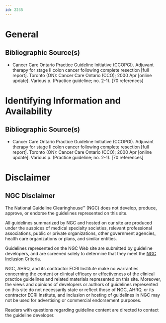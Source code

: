 ```yaml
---
id: 2235
---
```


# General

## Bibliographic Source(s)

- Cancer Care Ontario Practice Guideline Initiative (CCOPGI). Adjuvant therapy for stage II colon cancer following complete resection [full report]. Toronto (ON): Cancer Care Ontario (CCO); 2000 Apr [online update]. Various p. (Practice guideline; no. 2-1). [70 references]

# Identifying Information and Availability

## Bibliographic Source(s)

- Cancer Care Ontario Practice Guideline Initiative (CCOPGI). Adjuvant therapy for stage II colon cancer following complete resection [full report]. Toronto (ON): Cancer Care Ontario (CCO); 2000 Apr [online update]. Various p. (Practice guideline; no. 2-1). [70 references]

# Disclaimer

## NGC Disclaimer

The National Guideline Clearinghouse™ (NGC) does not develop, produce, approve, or endorse the guidelines represented on this site.

All guidelines summarized by NGC and hosted on our site are produced under the auspices of medical specialty societies, relevant professional associations, public or private organizations, other government agencies, health care organizations or plans, and similar entities.

Guidelines represented on the NGC Web site are submitted by guideline developers, and are screened solely to determine that they meet the [NGC Inclusion Criteria](/help-and-about/summaries/inclusion-criteria).

NGC, AHRQ, and its contractor ECRI Institute make no warranties concerning the content or clinical efficacy or effectiveness of the clinical practice guidelines and related materials represented on this site. Moreover, the views and opinions of developers or authors of guidelines represented on this site do not necessarily state or reflect those of NGC, AHRQ, or its contractor ECRI Institute, and inclusion or hosting of guidelines in NGC may not be used for advertising or commercial endorsement purposes.

Readers with questions regarding guideline content are directed to contact the guideline developer.

